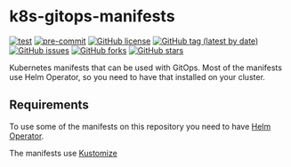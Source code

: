 # k8s-gitops-manifests

[![test](https://github.com/bcochofel/k8s-gitops-manifests/workflows/test/badge.svg)](https://github.com/bcochofel/k8s-gitops-manifests/blob/master/.github/workflows/test.yml)
[![pre-commit](https://img.shields.io/badge/pre--commit-enabled-brightgreen?logo=pre-commit&logoColor=white)](https://github.com/pre-commit/pre-commit)
[![GitHub license](https://img.shields.io/github/license/bcochofel/k8s-gitops-manifests.svg)](https://github.com/bcochofel/k8s-gitops-manifests/blob/master/LICENSE)
[![GitHub tag (latest by date)](https://img.shields.io/github/v/tag/bcochofel/k8s-gitops-manifests)](https://github.com/bcochofel/k8s-gitops-manifests/tags)
[![GitHub issues](https://img.shields.io/github/issues/bcochofel/k8s-gitops-manifests.svg)](https://github.com/bcochofel/k8s-gitops-manifests/issues/)
[![GitHub forks](https://img.shields.io/github/forks/bcochofel/k8s-gitops-manifests.svg?style=social&label=Fork&maxAge=2592000)](https://github.com/bcochofel/k8s-gitops-manifests/network/)
[![GitHub stars](https://img.shields.io/github/stars/bcochofel/k8s-gitops-manifests.svg?style=social&label=Star&maxAge=2592000)](https://github.com/bcochofel/k8s-gitops-manifests/stargazers/)

Kubernetes manifests that can be used with GitOps.
Most of the manifests use Helm Operator, so you need to have that installed on your cluster.

## Requirements

To use some of the manifests on this repository you need to have [Helm
Operator](https://github.com/fluxcd/helm-operator).

The manifests use [Kustomize](https://github.com/kubernetes-sigs/kustomize)
